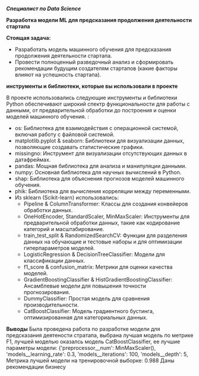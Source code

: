 
***Специалист по Data Science***

**Разработка модели ML для предсказания продолжения деятельности стартапа**

**Стоящая задача:**
- Разработать модель машинного обучения для предсказания продолжения деятельности стартапа. 
- Провести полноценный разведочный анализ и сформировать рекомендации будущим создателям стартапов (какие факторы влияют на успешность стартапа).


**инструменты и библиотеки, которые вы использовали в проекте**

В проекте использовались следующие инструменты и библиотеки Python обеспечивают широкий спектр функциональности для работы с данными, от предварительной обработки до построения и оценки моделей машинного обучения. :

- os: Библиотека для взаимодействия с операционной системой, включая работу с файловой системой.
- matplotlib.pyplot & seaborn: Библиотеки для визуализации данных, позволяющие создавать статистические графики.
- missingno: Инструмент для визуализации отсутствующих данных в датафреймах.
- pandas: Мощная библиотека для анализа и манипуляции данными.
- numpy: Основная библиотека для научных вычислений в Python.
- shap: Библиотека для объяснения прогнозов моделей машинного обучения.
- phik: Библиотека для вычисления корреляции между переменными.
- Из sklearn (Scikit-learn) использовались:
    - Pipeline & ColumnTransformer: Классы для создания конвейеров обработки данных.
    - OneHotEncoder, StandardScaler, MinMaxScaler: Инструменты для предварительной обработки данных, такие как кодирование категорий и масштабирование.
    - train_test_split & RandomizedSearchCV: Функции для разделения данных на обучающие и тестовые наборы и для оптимизации гиперпараметров моделей.
    - LogisticRegression & DecisionTreeClassifier: Модели для классификации данных.
    - f1_score & confusion_matrix: Метрики для оценки качества моделей.
    - GradientBoostingClassifier & HistGradientBoostingClassifier: Ансамблевые модели для повышения точности прогнозирования.
    - DummyClassifier: Простая модель для сравнения производительности.
    - CatBoostClassifier: Модель градиентного бустинга, оптимизированная для категориальных данных.

**Выводы**
Была проведена работа по разработке модели для предсказания деятености стратапа, выбрана лучшая модель по метрике F1, лучшей моделью оказалсь модель CatBoostClassifier, ее лучшие параметры модели: {'preprocessor__num': MinMaxScaler(), 'models__learning_rate': 0.3, 'models__iterations': 100, 'models__depth': 5, 
Метрика лучшей модели на тренировочной выборке: 0.988
Даны рекомендации бизнесу

